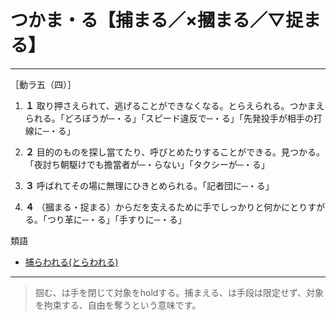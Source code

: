 つかま・る【捕まる／×摑まる／▽捉まる】
==


---------------------------

［動ラ五（四）］

1.  **１** 取り押さえられて、逃げることができなくなる。とらえられる。つかまえられる。「どろぼうが─・る」「スピード違反で─・る」「先発投手が相手の打線に─・る」
    

1.  **２** 目的のものを探し當てたり、呼びとめたりすることができる。見つかる。「夜討ち朝駆けでも擔當者が─・らない」「タクシーが─・る」
    

1.  **３** 呼ばれてその場に無理にひきとめられる。「記者団に─・る」
    

1.  **４** （摑まる・捉まる）からだを支えるために手でしっかりと何かにとりすがる。「つり革に─・る」「手すりに─・る」
    

類語

-   [捕らわれる(とらわれる)](https://dictionary.goo.ne.jp/word/%E5%9B%9A%E3%82%8F%E3%82%8C%E3%82%8B/#jn-160881)

---
> 掴む、は手を閉じて対象をholdする。捕まえる、は手段は限定せず、対象を拘束する、自由を奪うという意味です。